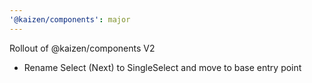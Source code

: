 ```yaml
---
'@kaizen/components': major
---
```


Rollout of @kaizen/components V2

- Rename Select (Next) to SingleSelect and move to base entry point
